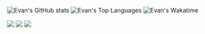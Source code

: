 ![Evan's GitHub stats](https://github-readme-stats.vercel.app/api?username=evanhuang117&show_icons=true&theme=material-palenight)
![Evan's Top Languages](https://github-readme-stats.vercel.app/api/top-langs?username=evanhuang117&theme=material-palenight)
![Evan's Wakatime](https://github-readme-stats.vercel.app/api/wakatime?username=evanhuang117&layout=compact&theme=material-palenight)

<img align="center" src="https://github-readme-stats.vercel.app/api?username=evanhuang117&show_icons=true&theme=material-palenight" />
<img align="center" src="https://github-readme-stats.vercel.app/api/wakatime?username=evanhuang117&layout=compact&theme=material-palenight" />
<img align="center" src="https://github-readme-stats.vercel.app/api/top-langs?username=evanhuang117&theme=material-palenight" />
